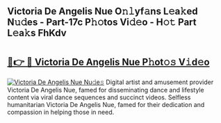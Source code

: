 ## Victoria De Angelis Nue O𝚗𝚕yf𝚊ns L𝚎a𝚔ed N𝚞𝚍es - Part-17c P𝚑𝚘tos Vi𝚍𝚎o - H𝚘𝚝 Part L𝚎a𝚔s FhKdv

# <h2><a href="http://kf86xvj.oniu.top/?m=Victoria+De+Angelis+Nue">🔗👉 🔴 Victoria De Angelis Nue P𝚑ot𝚘𝚜 V𝚒d𝚎o</a></h2>

[![Victoria De Angelis Nue Nu𝚍e𝚜](https://i.imgur.com/0qMVB7G.gif)](http://kf86xvj.oniu.top/?m=Victoria+De+Angelis+Nue)
Digital artist and amusement provider Victoria De Angelis Nue, famed for disseminating dance and lifestyle content via viral dance sequences and succinct videos. Selfless humanitarian Victoria De Angelis Nue, famed for their dedication and compassion in helping those in need.  
